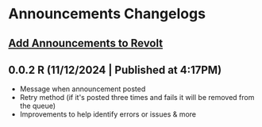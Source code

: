 # Announcements Changelogs
[Add Announcements to Revolt](https://app.revolt.chat/bot/01JCA0PX86C21CPM0KSWQXZ8CX)
---
## 0.0.2 R (11/12/2024 | Published at 4:17PM)
- Message when announcement posted
- Retry method (if it's posted three times and fails it will be removed from the queue)
- Improvements to help identify errors or issues
& more
